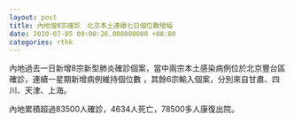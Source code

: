 ```yaml
---
layout: post
title: 內地增8宗確診　北京本土連續七日個位數增幅
date: 2020-07-05 09:00:26.000000000 +08:00
categories: rthk
---
```


內地過去一日新增8宗新型肺炎確診個案，當中兩宗本土感染病例位於北京豐台區確診，連續一星期新增病例維持個位數 ，其餘6宗輸入個案，分別來自甘肅、四川、天津、上海。

內地累積超過83500人確診，4634人死亡，78500多人康復出院。
